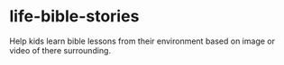 # life-bible-stories
Help kids learn bible lessons from their environment based on image or video of there surrounding.
